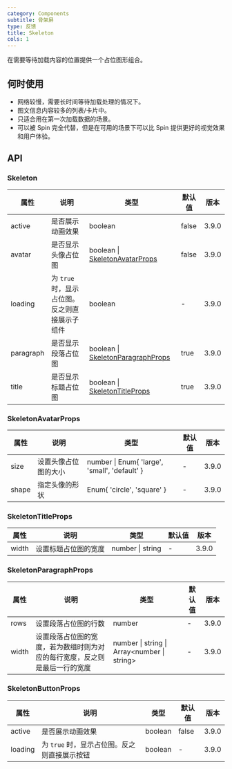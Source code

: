 ```yaml
---
category: Components
subtitle: 骨架屏
type: 反馈
title: Skeleton
cols: 1
---
```


在需要等待加载内容的位置提供一个占位图形组合。

## 何时使用

- 网络较慢，需要长时间等待加载处理的情况下。
- 图文信息内容较多的列表/卡片中。
- 只适合用在第一次加载数据的场景。
- 可以被 Spin 完全代替，但是在可用的场景下可以比 Spin 提供更好的视觉效果和用户体验。

## API

### Skeleton

| 属性 | 说明 | 类型 | 默认值 | 版本 |
| --- | --- | --- | --- | --- |
| active | 是否展示动画效果 | boolean | false | 3.9.0 |
| avatar | 是否显示头像占位图 | boolean \| [SkeletonAvatarProps](#SkeletonAvatarProps) | false | 3.9.0 |
| loading | 为 `true` 时，显示占位图。反之则直接展示子组件 | boolean | - | 3.9.0 |
| paragraph | 是否显示段落占位图 | boolean \| [SkeletonParagraphProps](#SkeletonParagraphProps) | true | 3.9.0 |
| title | 是否显示标题占位图 | boolean \| [SkeletonTitleProps](#SkeletonTitleProps) | true | 3.9.0 |

### SkeletonAvatarProps

| 属性  | 说明                 | 类型                                          | 默认值 | 版本  |
| ----- | -------------------- | --------------------------------------------- | ------ | ----- |
| size  | 设置头像占位图的大小 | number \| Enum{ 'large', 'small', 'default' } | -      | 3.9.0 |
| shape | 指定头像的形状       | Enum{ 'circle', 'square' }                    | -      | 3.9.0 |

### SkeletonTitleProps

| 属性  | 说明                 | 类型             | 默认值 | 版本  |
| ----- | -------------------- | ---------------- | ------ | ----- |
| width | 设置标题占位图的宽度 | number \| string | -      | 3.9.0 |

### SkeletonParagraphProps

| 属性 | 说明 | 类型 | 默认值 | 版本 |
| --- | --- | --- | --- | --- |
| rows | 设置段落占位图的行数 | number | - | 3.9.0 |
| width | 设置段落占位图的宽度，若为数组时则为对应的每行宽度，反之则是最后一行的宽度 | number \| string \| Array<number \| string> | - | 3.9.0 |

### SkeletonButtonProps

| 属性    | 说明                                         | 类型    | 默认值 | 版本  |
| ------- | -------------------------------------------- | ------- | ------ | ----- |
| active  | 是否展示动画效果                             | boolean | false  | 3.9.0 |
| loading | 为 `true` 时，显示占位图。反之则直接展示按钮 | boolean | -      | 3.9.0 |
